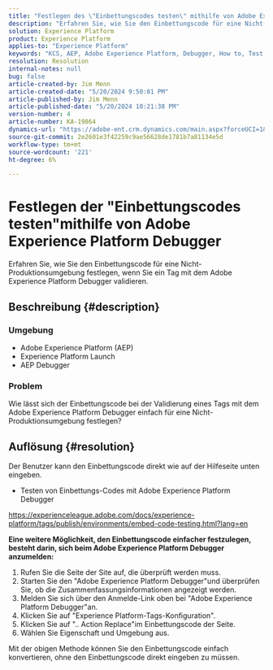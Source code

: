 ```yaml
---
title: "Festlegen des \"Einbettungscodes testen\" mithilfe von Adobe Experience Platform Debugger"
description: "Erfahren Sie, wie Sie den Einbettungscode für eine Nicht-Produktionsumgebung festlegen, wenn Sie ein Tag mit dem Adobe Experience Platform Debugger validieren."
solution: Experience Platform
product: Experience Platform
applies-to: "Experience Platform"
keywords: "KCS, AEP, Adobe Experience Platform, Debugger, How to, Test embed codes"
resolution: Resolution
internal-notes: null
bug: false
article-created-by: Jim Menn
article-created-date: "5/20/2024 9:50:01 PM"
article-published-by: Jim Menn
article-published-date: "5/20/2024 10:21:38 PM"
version-number: 4
article-number: KA-19864
dynamics-url: "https://adobe-ent.crm.dynamics.com/main.aspx?forceUCI=1&pagetype=entityrecord&etn=knowledgearticle&id=c10827e7-f216-ef11-9f8a-6045bd006268"
source-git-commit: 2e2601e3f42259c9ae56628de1781b7a81134e5d
workflow-type: tm+mt
source-wordcount: '221'
ht-degree: 6%

---
```


# Festlegen der &quot;Einbettungscodes testen&quot;mithilfe von Adobe Experience Platform Debugger


Erfahren Sie, wie Sie den Einbettungscode für eine Nicht-Produktionsumgebung festlegen, wenn Sie ein Tag mit dem Adobe Experience Platform Debugger validieren.

## Beschreibung {#description}


### <b>Umgebung</b>

- Adobe Experience Platform (AEP)
- Experience Platform Launch
- AEP Debugger


### <b>Problem</b>

Wie lässt sich der Einbettungscode bei der Validierung eines Tags mit dem Adobe Experience Platform Debugger einfach für eine Nicht-Produktionsumgebung festlegen?


## Auflösung {#resolution}

Der Benutzer kann den Einbettungscode direkt wie auf der Hilfeseite unten eingeben.
- Testen von Einbettungs-Codes mit Adobe Experience Platform Debugger


https://experienceleague.adobe.com/docs/experience-platform/tags/publish/environments/embed-code-testing.html?lang=en

<b>Eine weitere Möglichkeit, den Einbettungscode einfacher festzulegen, besteht darin, sich beim Adobe Experience Platform Debugger anzumelden:</b>

1. Rufen Sie die Seite der Site auf, die überprüft werden muss.
2. Starten Sie den &quot;Adobe Experience Platform Debugger&quot;und überprüfen Sie, ob die Zusammenfassungsinformationen angezeigt werden.
3. Melden Sie sich über den Anmelde-Link oben bei &quot;Adobe Experience Platform Debugger&quot;an.
4. Klicken Sie auf &quot;Experience Platform-Tags-Konfiguration&quot;.
5. Klicken Sie auf &quot;.. Action Replace&quot;im Einbettungscode der Seite.
6. Wählen Sie Eigenschaft und Umgebung aus.


Mit der obigen Methode können Sie den Einbettungscode einfach konvertieren, ohne den Einbettungscode direkt eingeben zu müssen.
